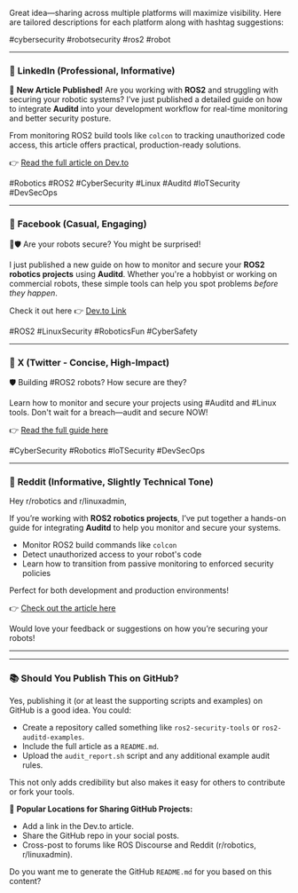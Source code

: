 Great idea—sharing across multiple platforms will maximize visibility. Here are tailored descriptions for each platform along with hashtag suggestions:

#cybersecurity #robotsecurity #ros2 #robot

---

### 📣 **LinkedIn (Professional, Informative)**

🚀 **New Article Published!**
Are you working with **ROS2** and struggling with securing your robotic systems? I’ve just published a detailed guide on how to integrate **Auditd** into your development workflow for real-time monitoring and better security posture.

From monitoring ROS2 build tools like `colcon` to tracking unauthorized code access, this article offers practical, production-ready solutions.

👉 [Read the full article on Dev.to](#)

\#Robotics #ROS2 #CyberSecurity #Linux #Auditd #IoTSecurity #DevSecOps

---

### 📣 **Facebook (Casual, Engaging)**

🔧🛡️ Are your robots secure? You might be surprised!

I just published a new guide on how to monitor and secure your **ROS2 robotics projects** using **Auditd**. Whether you're a hobbyist or working on commercial robots, these simple tools can help you spot problems *before they happen*.

Check it out here 👉 [Dev.to Link](#)

\#ROS2 #LinuxSecurity #RoboticsFun #CyberSafety

---

### 📣 **X (Twitter - Concise, High-Impact)**

🛡️ Building #ROS2 robots? How secure are they?

Learn how to monitor and secure your projects using #Auditd and #Linux tools. Don't wait for a breach—audit and secure NOW!

👉 [Read the full guide here](#)

\#CyberSecurity #Robotics #IoTSecurity #DevSecOps

---

### 📣 **Reddit (Informative, Slightly Technical Tone)**

Hey r/robotics and r/linuxadmin,

If you’re working with **ROS2 robotics projects**, I’ve put together a hands-on guide for integrating **Auditd** to help you monitor and secure your systems.

* Monitor ROS2 build commands like `colcon`
* Detect unauthorized access to your robot's code
* Learn how to transition from passive monitoring to enforced security policies

Perfect for both development and production environments!

👉 [Check out the article here](#)

Would love your feedback or suggestions on how you’re securing your robots!

---

---

### 📚 **Should You Publish This on GitHub?**

Yes, publishing it (or at least the supporting scripts and examples) on GitHub is a good idea. You could:

* Create a repository called something like `ros2-security-tools` or `ros2-auditd-examples`.
* Include the full article as a `README.md`.
* Upload the `audit_report.sh` script and any additional example audit rules.

This not only adds credibility but also makes it easy for others to contribute or fork your tools.

📌 **Popular Locations for Sharing GitHub Projects:**

* Add a link in the Dev.to article.
* Share the GitHub repo in your social posts.
* Cross-post to forums like ROS Discourse and Reddit (r/robotics, r/linuxadmin).

Do you want me to generate the GitHub `README.md` for you based on this content?
